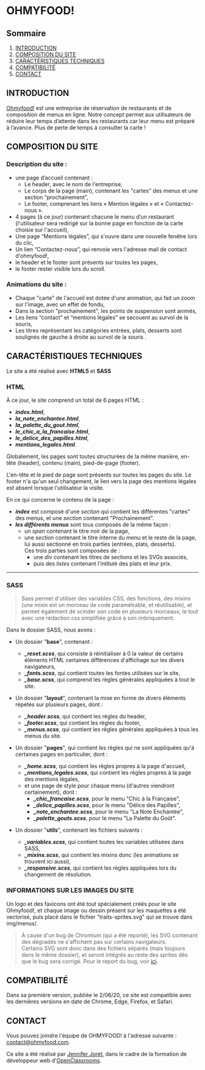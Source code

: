 # OHMYFOOD!

## Sommaire
1. [INTRODUCTION](#introduction)
2. [COMPOSITION DU SITE](#composition-du-site)
3. [CARACTÉRISTIQUES TECHNIQUES](#caracteristiques-techniques)
4. [COMPATIBILITÉ](#compatibilite)
5. [CONTACT](#contact)

## INTRODUCTION
[Ohmyfood!](https://jenniferjoret.github.io/OC-P3/index.html) est une entreprise de réservation de restaurants et de composition de menus
en ligne. Notre concept permet aux utilisateurs de réduire leur temps d’attente dans les
restaurants car leur menu est préparé à l’avance. Plus de perte de temps à consulter la
carte !  


## COMPOSITION DU SITE
### Description du site :

- une page d’accueil contenant :
    - Le header, avec le nom de l'entreprise,
    - Le corps de la page (main), contenant les "cartes" des menus et une section “prochainement”,
    - Le footer, comprenant les liens « Mention légales » et « Contactez-nous ».
- 4 pages (à ce jour) contenant chacune le menu d’un restaurant (l'utilisateur sera redirigé sur la bonne page en fonction de la carte choisie sur l'accueil), 
- Une page “Mentions légales”, qui s'ouvre dans une nouvelle fenêtre lors du clic,
- Un lien “Contactez-nous”, qui renvoie vers l'adresse mail de contact d'ohmyfood!,
- le header et le footer sont présents sur toutes les pages,
- le footer rester visible lors du scroll.

### Animations du site :
- Chaque "carte" de l'accueil est dotée d'une animation, qui fait un zoom sur l'image, avec un effet de fondu,
- Dans la section "prochainement", les points de suspension sont animés,
- Les liens “contact” et “mentions légales” se secouent au survol de la souris,
- Les titres représentant les catégories entrées, plats, desserts sont soulignés de gauche à droite au survol de la souris .

## CARACTÉRISTIQUES TECHNIQUES

Le site a été réalisé avec **HTML5** et **SASS**

### HTML
À ce jour, le site comprend un total de 6 pages HTML : 
- ***index.html***, 
- ***la_note_enchantee.html***,
- ***la_palette_du_gout.html***,
- ***le_chic_a_la_francaise.html***,
- ***le_delice_des_papilles.html***,
- ***mentions_legales.html***.

Globalement, les pages sont toutes structurées de la même manière, en-tête (header), contenu (main), pied-de-page (footer).  

L'en-tête et le pied de page sont présents sur toutes les pages du site. Le footer n'a qu'un seul changement, le lien vers la page des mentions légales est absent lorsque l'utilisateur la visite.

En ce qui concerne le contenu de la page : 
- ***index*** est composé d'une _section_ qui contient les différentes "cartes" des menus, et une _section_ contenant "Prochainement".
- ***les différents menus*** sont tous composés de la même façon : 
    - un _span_ contenant le titre noir de la page,
    - une _section_ contenant le titre interne du menu et le reste de la page, lui aussi sectionné en trois parties (entrées, plats, desserts).  
    Ces trois parties sont composées de : 
        - une _div_ contenant les titres de sections et les SVGs associés, 
        - puis des _listes_ contenant l'intitulé des plats et leur prix.  

---------------------------------------
### SASS
>Sass permet d'utiliser des variables CSS, des fonctions, des mixins (une mixin est un morceau de code paramétrable, et réutilisable), et permet également de scinder son code en plusieurs morceaux, le tout avec une rédaction css simplifiée grâce à son imbriquement.  

Dans le dossier SASS, nous avons : 
- Un dossier "**base**", contenant : 
    - ***_reset.scss***, qui consiste à réinitialiser à 0 la valeur de certains éléments HTML certaines différences d'affichage sur les divers navigateurs,
    - ***_fonts.scss***, qui contient toutes les fontes utilisées sur le site,
    - ***_base.scss***, qui comprend les règles générales appliquées à tout le site.  


- Un dossier "**layout**", contenant la mise en forme de divers éléments répétés sur plusieurs pages, dont :
    - ***_header.scss***, qui contient les règles du header, 
    - ***_footer.scss***, qui contient les règles du footer, 
    - ***_menus.scss***, qui contient les règles générales appliquées à tous les menus du site.  


- Un dossier "**pages**", qui contient les règles qui ne sont appliquées qu'à certaines pages en particulier, dont :
    - ***_home.scss***, qui contient les règles propres à la page d'accueil, 
    - ***_mentions_legales.scss***, qui contient les règles propres à la page des mentions légales,
    - et une page de style pour chaque menu (d'autres viendront certainement), dont : 
        - ***_chic_francaise.scss***, pour le menu "Chic à la Française", 
        - ***_delice_papilles.scss***, pour le menu "Délice des Papilles",
        - ***_note_enchantee.scss***, pour le menu "La Note Enchantée",
        - ***_palette_gouts.scss***, pour le menu "La Palette du Goût".  


- Un dossier "**utils**", contenant les fichiers suivants :
    - ***_variables.scss***, qui contient toutes les variables utilisées dans SASS, 
    - ***_mixins.scss***, qui contient les mixins donc (les animations se trouvent ici aussi), 
    - ***_responsive.scss***, qui contient les règles appliquées lors du changement de résolution.

### INFORMATIONS SUR LES IMAGES DU SITE
Un logo et des favicons ont été tout spécialement créés pour le site Ohmyfood!, et chaque image ou dessin présent sur les maquettes a été vectorisé, puis placé dans le fichier "traits-sprites.svg" qui se trouve dans img/menus/.  

> À cause d'un bug de Chromium (qui a été reporté), les SVG contenant des dégradés ne s'affichent pas sur certains navigateurs.  
Certains SVG sont donc dans des fichiers séparés (mais toujours dans le même dossier), et seront intégrés au reste des sprites dès que le bug sera corrigé.
Pour le report du bug, voir [ici](https://bugs.chromium.org/p/chromium/issues/detail?id=751733&q=svg%20sprites&can=2).

## COMPATIBILITÉ

Dans sa première version, publiée le 2/06/20, ce site est compatible avec les dernières versions en date de Chrome, Edge, Firefox, et Safari.

## CONTACT
Vous pouvez joindre l'équipe de OHMYFOOD! à l'adresse suivante : contact@ohmyfood.com.  

Ce site a été réalisé par [Jennifer Joret](https://www.linkedin.com/in/jennifer-joret-14bab1180/), dans le cadre de la formation de développeur web d'[OpenClassrooms](https://openclassrooms.com/).

